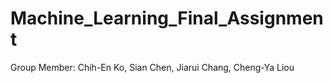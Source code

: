 # Machine_Learning_Final_Assignment

Group Member: Chih-En Ko, Sian Chen, Jiarui Chang, Cheng-Ya Liou
